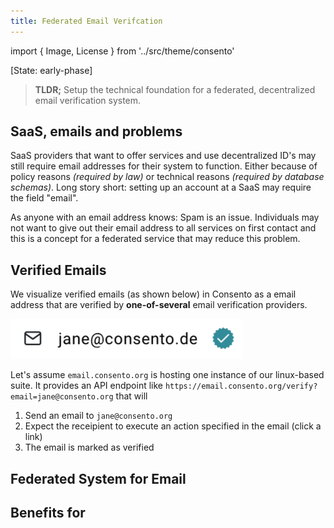 ```yaml
---
title: Federated Email Verifcation
---
```

import { Image, License } from '../src/theme/consento'

[State: early-phase]

> **TLDR;** Setup the technical foundation for a federated, decentralized email verification system.

## SaaS, emails and problems

SaaS providers that want to offer services and use decentralized ID's may still require email addresses
for their system to function. Either because of policy reasons _(required by law)_ or technical reasons
_(required by database schemas)_. Long story short: setting up an account at a SaaS may require the field
"email".

As anyone with an email address knows: Spam is an issue. Individuals may not want to give out their
email address to all services on first contact and this is a concept for a federated service that may
reduce this problem.

## Verified Emails

We visualize verified emails (as shown below) in Consento as a email address that are verified by **one-of-several**
email verification providers.

![Email address "jane@consento.org" with a star on the left](/img/consento/cc-by-nc-sa/verified_email.png)

Let's assume `email.consento.org` is hosting one instance of our linux-based suite. It provides an API endpoint
like `https://email.consento.org/verify?email=jane@consento.org` that will 

1. Send an email to `jane@consento.org`
2. Expect the receipient to execute an action specified in the email (click a link)
3. The email is marked as verified 

## Federated System for Email

## Benefits for 

<License author="martin" license="CC-BY" year="2021"  />
